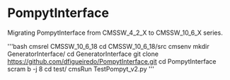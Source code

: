 # PompytInterface

Migrating PompytInterface from CMSSW_4_2_X to CMSSW_10_6_X series.

'''bash
cmsrel CMSSW_10_6_18
cd CMSSW_10_6_18/src
cmsenv
mkdir GeneratorInterface/
cd GeneratorInterface
git clone https://github.com/dfigueiredo/PompytInterface.git
cd PompytInterface
scram b -j 8
cd test/
cmsRun TestPompyt_v2.py
'''
